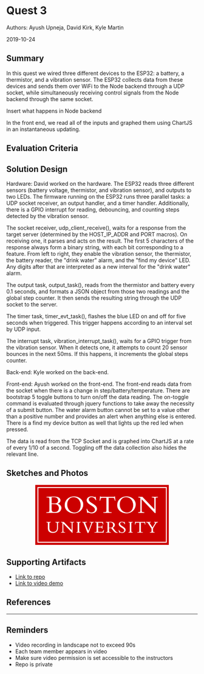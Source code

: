 # Quest 3
Authors: Ayush Upneja, David Kirk, Kyle Martin

2019-10-24

## Summary

In this quest we wired three different devices to the ESP32: a battery, a thermistor, and a vibration sensor. The ESP32 collects data from these devices and sends them over WiFi to the Node backend through a UDP socket, while simultaneously receiving control signals from the Node backend through the same socket.

Insert what happens in Node backend

In the front end, we read all of the inputs and graphed them using ChartJS in an instantaneous updating. 



## Evaluation Criteria



## Solution Design
Hardware:
David worked on the hardware. The ESP32 reads three different sensors (battery voltage, thermistor, and vibration sensor), and outputs to two LEDs. The firmware running on the ESP32 runs three parallel tasks: a UDP socket receiver, an output handler, and a timer handler. Additionally, there is a GPIO interrupt for reading, debouncing, and counting steps detected by the vibration sensor.

The socket receiver, udp_client_receive(), waits for a response from the target server (determined by the HOST_IP_ADDR and PORT macros). On receiving one, it parses and acts on the result. The first 5 characters of the response always form a binary string, with each bit corresponding to a feature. From left to right, they enable the vibration sensor, the thermistor, the battery reader, the "drink water" alarm, and the "find my device" LED. Any digits after that are interpreted as a new interval for the "drink water" alarm.

The output task, output_task(), reads from the thermistor and battery every 0.1 seconds, and formats a JSON object from those two readings and the global step counter. It then sends the resulting string through the UDP socket to the server.

The timer task, timer_evt_task(), flashes the blue LED on and off for five seconds when triggered. This trigger happens according to an interval set by UDP input.

The interrupt task, vibration_interrupt_task(), waits for a GPIO trigger from the vibration sensor. When it detects one, it attempts to count 20 sensor bounces in the next 50ms. If this happens, it increments the global steps counter.

Back-end:
Kyle worked on the back-end.

Front-end:
Ayush worked on the front-end. The front-end reads data from the socket when there is a change in step/battery/temperature.
There are bootstrap 5 toggle buttons to turn on/off the data reading. The on-toggle command is evaluated through jquery functions to take away the necessity of a submit button. The water alarm button cannot be set to a value other than a positive number and provides an alert when anything else is entered. There is a find my device button as well that lights up the red led when pressed.

The data is read from the TCP Socket and is graphed into ChartJS at a rate of every 1/10 of a second. Toggling off the data collection also hides the relevant line.


## Sketches and Photos
<center><img src="./images/example.png" width="70%" /></center>  
<center> </center>


## Supporting Artifacts
- [Link to repo]()
- [Link to video demo]()


## References

-----

## Reminders

- Video recording in landscape not to exceed 90s
- Each team member appears in video
- Make sure video permission is set accessible to the instructors
- Repo is private

